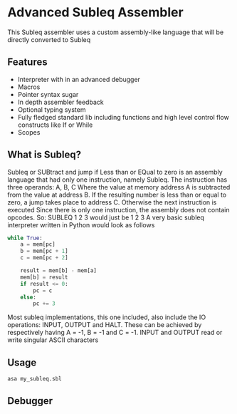 # Advanced Subleq Assembler

This Subleq assembler uses a custom assembly-like language that will be directly converted to Subleq


## Features
* Interpreter with in an advanced debugger
* Macros
* Pointer syntax sugar
* In depth assembler feedback
* Optional typing system
* Fully fledged standard lib including functions and high level control flow constructs like If or While
* Scopes

## What is Subleq?
Subleq or SUBtract and jump if Less than or EQual to zero is an assembly language that had only one instruction, namely Subleq. The instruction has three operands: A, B, C
Where the value at memory address A is subtracted from the value at address B. If the resulting number is less than or equal to zero, a jump takes place to address C. Otherwise the next instruction is executed
Since there is only one instruction, the assembly does not contain opcodes.
So: 
SUBLEQ 1 2 3
would just be
1 2 3
A very basic subleq interpreter written in Python would look as follows
```Python
while True:
    a = mem[pc]
    b = mem[pc + 1]
    c = mem[pc + 2]

    result = mem[b] - mem[a]
    mem[b] = result
    if result <= 0:
        pc = c
    else:
        pc += 3
```
Most subleq implementations, this one included, also include the IO operations: INPUT, OUTPUT and HALT.
These can be achieved by respectively having A = -1, B = -1 and C = -1. INPUT and OUTPUT read or write singular ASCII characters

## Usage
```bash
asa my_subleq.sbl
```

## Debugger
